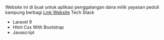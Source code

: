Website ini di buat untuk aplikasi penggalangan dana milik yayasan peduli kampung berbagi
<a href="https://pedulikampung.id">Link Website</a>
Tech Stack
<ul>
    <li>Laravel 9</li>
    <li>Html Css With Bootstrap</li>
    <li>Javascript</li>
</ul>
